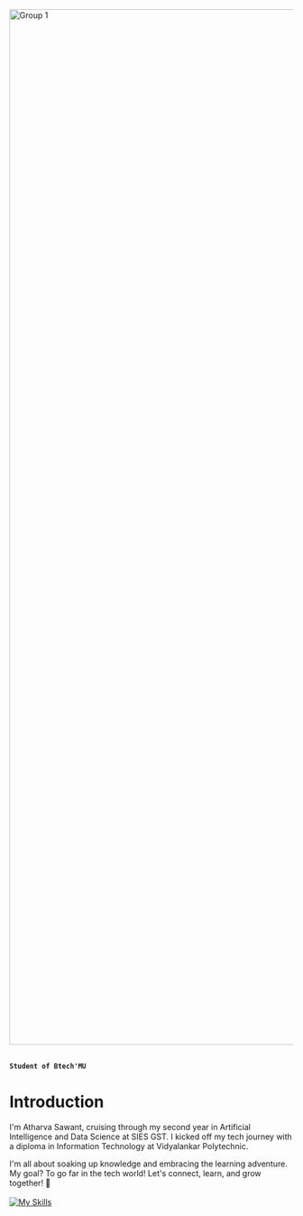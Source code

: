 <img width="1834" alt="Group 1" src="https://github.com/Satharva2004/Satharva2004/assets/84018291/d29077a8-46ae-4af0-af34-ba2974425c20">
<br><br>


**`Student of Btech'MU`**
# Introduction

I'm Atharva Sawant, cruising through my second year in Artificial Intelligence and Data Science at SIES GST. I kicked off my tech journey with a diploma in Information Technology at Vidyalankar Polytechnic.

I'm all about soaking up knowledge and embracing the learning adventure. My goal? To go far in the tech world! Let's connect, learn, and grow together! 🚀
<br></br>
[![My Skills](https://skillicons.dev/icons?i=java,py,js,html,css,vscode)](https://skillicons.dev)
